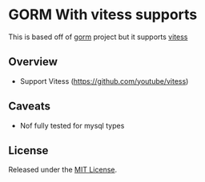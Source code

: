 # GORM With vitess supports

This is based off of [gorm](https://github.com/jinzhu/gorm) project but it supports [vitess](https://github.com/youtube/vitess)

## Overview

* Support Vitess (https://github.com/youtube/vitess)

## Caveats
* Nof fully tested for mysql types

## License

Released under the [MIT License](https://github.com/jinzhu/gorm/blob/master/License).
